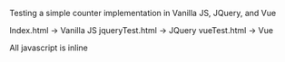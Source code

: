 Testing a simple counter implementation in Vanilla JS, JQuery, and Vue

Index.html -> Vanilla JS
jqueryTest.html -> JQuery
vueTest.html -> Vue

All javascript is inline
